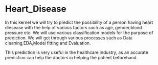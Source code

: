 # Heart_Disease
In this kernel we will try to predict the possibility of a person having heart diesease with the help of various factors such as age, gender,blood pressure etc. We will use various classification models for the purpose of prediction. We will got through various processes such as Data cleaning,EDA,Model fitting and Evaluation.

This prediction is very useful in the healthcare industry, as an accurate prediction can help the doctors in helping the patient beforehand.
